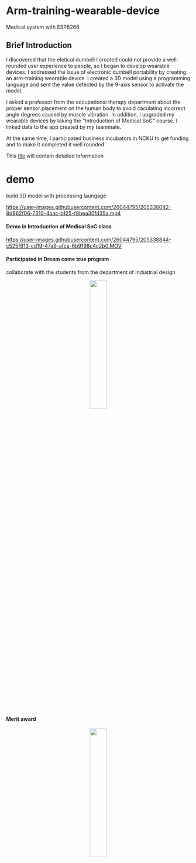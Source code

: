 # Arm-training-wearable-device
Medical system with ESP8266

## Brief Introduction

 I discovered that the eletical dumbell I created could not provide a well-rounded user experience to people, so I began to develop wearable devices. I addressed the issue of electronic dumbell portability by creating an arm-training wearable device. I created a 3D model using a programming language and sent the value detected by the 9-axis sensor to activate the model.
 
I asked a professor from the occupational therapy department about the proper sensor placement on the human body to avoid caculating incorrect angle degrees caused by muscle vibration. In addition, I upgraded my wearable devices by taking the "Introduction of Medical SoC" course. I linked data to the app created by my teammate.

At the same time, I participated business incubators in NCKU to get funding and to make it completed it well rounded.

This [file](https://github.com/masseraze/Arm-training-wearable-device/tree/main/wearable_device) will contain detailed information

# demo
build 3D model with processing laungage 

https://user-images.githubusercontent.com/26044795/205338042-8d962f06-7310-4aac-b125-f8bea30fd35a.mp4


#### Demo in Introduction of Medical SoC class
https://user-images.githubusercontent.com/26044795/205338844-c525f613-cd19-47a9-afca-6b9198c4c2b0.MOV

#### Participated in Dream come true program
collaborate with the students from the department of Industrial design 
<div align=center><img width=30% src="https://user-images.githubusercontent.com/26044795/205978908-3906a5fd-e418-4b5e-8828-a136fde62562.png"></div>

#### Merit award 
<div align=center><img width=30% src="https://user-images.githubusercontent.com/26044795/205978188-6eeb43c8-6180-4679-8257-1ecbb0033fb8.jpg">
